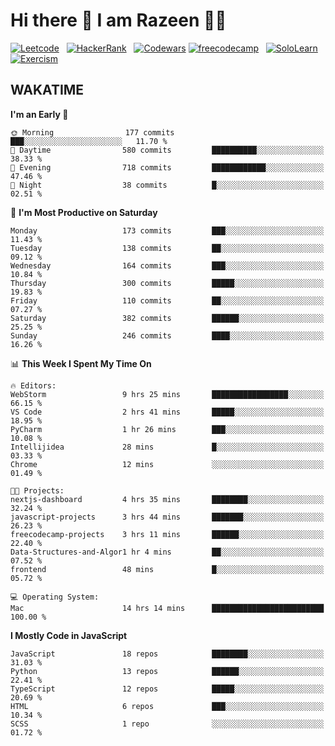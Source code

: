 # Hi there 👋 I am Razeen 👩‍💻


[![Leetcode](https://img.shields.io/badge/-LeetCode-FFA116?style=for-the-badge&logo=LeetCode&logoColor=black)](https://leetcode.com/razeenshaikh/)&nbsp;&nbsp;
[![HackerRank](https://img.shields.io/badge/-Hackerrank-2EC866?style=for-the-badge&logo=HackerRank&logoColor=white)](https://www.hackerrank.com/profile/razeen_m_shaikh)&nbsp;&nbsp;
[![Codewars](https://img.shields.io/badge/Codewars-B1361E?style=for-the-badge&logo=Codewars&logoColor=white)](https://www.codewars.com/users/razeen_shaikh)
[![freecodecamp](https://img.shields.io/badge/freecodecamp-27273D?style=for-the-badge&logo=freecodecamp&logoColor=white)](https://www.freecodecamp.org/razeen)&nbsp;&nbsp;
[![SoloLearn](https://img.shields.io/badge/-Sololearn-3a464b?style=for-the-badge&logo=Sololearn&logoColor=white)](https://www.sololearn.com/en/profile/30940776)&nbsp;&nbsp;
[![Exercism](https://img.shields.io/badge/Exercism-009CAB?style=for-the-badge&logo=exercism&logoColor=white)](https://exercism.org/profiles/Razeen-Shaikh)

## WAKATIME

<!--START_SECTION:waka-->
**I'm an Early 🐤** 

```text
🌞 Morning                177 commits         ███░░░░░░░░░░░░░░░░░░░░░░   11.70 % 
🌆 Daytime                580 commits         ██████████░░░░░░░░░░░░░░░   38.33 % 
🌃 Evening                718 commits         ████████████░░░░░░░░░░░░░   47.46 % 
🌙 Night                  38 commits          █░░░░░░░░░░░░░░░░░░░░░░░░   02.51 % 
```
📅 **I'm Most Productive on Saturday** 

```text
Monday                   173 commits         ███░░░░░░░░░░░░░░░░░░░░░░   11.43 % 
Tuesday                  138 commits         ██░░░░░░░░░░░░░░░░░░░░░░░   09.12 % 
Wednesday                164 commits         ███░░░░░░░░░░░░░░░░░░░░░░   10.84 % 
Thursday                 300 commits         █████░░░░░░░░░░░░░░░░░░░░   19.83 % 
Friday                   110 commits         ██░░░░░░░░░░░░░░░░░░░░░░░   07.27 % 
Saturday                 382 commits         ██████░░░░░░░░░░░░░░░░░░░   25.25 % 
Sunday                   246 commits         ████░░░░░░░░░░░░░░░░░░░░░   16.26 % 
```


📊 **This Week I Spent My Time On** 

```text
🔥 Editors: 
WebStorm                 9 hrs 25 mins       █████████████████░░░░░░░░   66.15 % 
VS Code                  2 hrs 41 mins       █████░░░░░░░░░░░░░░░░░░░░   18.95 % 
PyCharm                  1 hr 26 mins        ███░░░░░░░░░░░░░░░░░░░░░░   10.08 % 
Intellijidea             28 mins             █░░░░░░░░░░░░░░░░░░░░░░░░   03.33 % 
Chrome                   12 mins             ░░░░░░░░░░░░░░░░░░░░░░░░░   01.49 % 

🐱‍💻 Projects: 
nextjs-dashboard         4 hrs 35 mins       ████████░░░░░░░░░░░░░░░░░   32.24 % 
javascript-projects      3 hrs 44 mins       ███████░░░░░░░░░░░░░░░░░░   26.23 % 
freecodecamp-projects    3 hrs 11 mins       ██████░░░░░░░░░░░░░░░░░░░   22.40 % 
Data-Structures-and-Algor1 hr 4 mins         ██░░░░░░░░░░░░░░░░░░░░░░░   07.52 % 
frontend                 48 mins             █░░░░░░░░░░░░░░░░░░░░░░░░   05.72 % 

💻 Operating System: 
Mac                      14 hrs 14 mins      █████████████████████████   100.00 % 
```

**I Mostly Code in JavaScript** 

```text
JavaScript               18 repos            ████████░░░░░░░░░░░░░░░░░   31.03 % 
Python                   13 repos            ██████░░░░░░░░░░░░░░░░░░░   22.41 % 
TypeScript               12 repos            █████░░░░░░░░░░░░░░░░░░░░   20.69 % 
HTML                     6 repos             ███░░░░░░░░░░░░░░░░░░░░░░   10.34 % 
SCSS                     1 repo              ░░░░░░░░░░░░░░░░░░░░░░░░░   01.72 % 
```




<!--END_SECTION:waka-->
